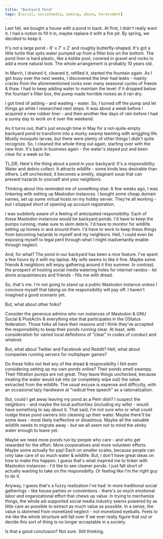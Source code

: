 ```yaml
---
title: "Backyard Pond"
tags: [social, socialmedia, gaming, abuse, harassment]
---
```


Last fall, we bought a house with a pond in back. At first, I didn't really want it. I had a notion to fill it in, maybe replace it with a fire pit. By spring, we decided to keep it.

It's not a large pond - 6' x 7' x 2' and roughly butterfly-shaped. It's got a little turtle that spits water pumped up from a filter box on the bottom. The pond liner is hard plastic, like a kiddie pool, covered in gravel and rocks to add a more natural look. The whole arrangement is probably 10 years old.

In March, I drained it, cleaned it, refilled it, started the fountain again. As I got busy over the next weeks, I discovered the liner had leaks - mainly cracks from the aforementioned rocks over many seasonal cycles of freeze & thaw. I had to keep adding water to maintain the level: if it dropped below the fountain's filter box, the pump made horrible noises as it ran dry.

I got tired of adding - and wasting - water. So, I turned off the pump and let things go while I researched next steps. It was about a week before I acquired a new rubber liner - and then another few days of rain before I had a sunny day to work on it over the weekend.

As it turns out, that's just enough time in May for a not-quite-empty backyard pond to transform into a murky swamp teeming with wriggling life. Mostly mosquito larvae, but there were plenty of other things I didn't quite recognize. So, I cleaned the whole thing out again, starting over with the new liner. It's back in business again - the water's stayed put and been clear for a week so far.

TL;DR, Here's the thing about a pond in your backyard: It's a responsibility. Water and debris collect. It attracts wildlife - some kinds less desirable than others. Left unchecked, it becomes a smelly, stagnant soup that can present hazards to yourself and your neighbors.

Thinking about this reminded me of something else: A few weeks ago, I was tinkering with setting up Mastodon instances. I bought some cheap domain names, set up some virtual hosts on my hobby server. They're all working - but I stopped short of opening up account registration. 

I was suddenly aware of a feeling of anticipated responsibility. Each of these Mastodon instances would be backyard ponds. I'd have to keep the pumps running, make sure to skim debris. I'd have to monitor for wildlife setting up homes in and around them. I'd have to work to keep these things from becoming hazards to myself and my neighbors. Hell, I could even be exposing myself to legal peril through what I might inadvertantly enable through neglect.

And, for what? The pond in our backyard has been a nice feature. I've spent a few hours by it with my laptop. My wife seems to like it fine. Maybe some friends & neighbors will enjoy gathering around it this summer. In contrast, the prospect of hosting social media watering holes for internet randos - let alone acquaintances and friends - fills me with dread.

So, that's me. I'm not going to stand up a public Mastodon instance unless I convince myself that taking on the responsibility will pay off. I haven't imagined a good scenario yet.

But, what about other folks? 

Consider the generous admins who run instances of Mastodon & GNU Social & PostActiv & everything else that participates in the OStatus federation. Those folks all have their reasons and I think they've accepted the responsibility to keep their ponds running clear. At least, with consideration for varied local definitions of "clear" in codes of conduct and whatnot.
  
But, what about Twitter and Facebook and Reddit? Hell, what about companies running servers for multiplayer games?

Do these folks not feel any of the dread & responsibility I felt even considering setting up my own ponds online? Their ponds smell swampy. Their filtration pumps are not great. They leave things unchecked, because treating the water would eat into (or completely wipe out) the value extracted from the wildlife. The usual excuse is expense and difficulty, with an occasional lazy handwave at "radical free speech" as a rationalization.

But, could I get away leaving my pond as a Petri dish? I suspect the neighbors - and maybe the local authorities (including my wife) - would have something to say about it. That said, I'm not sure who or what could nudge these pond owners into cleaning up their water. Maybe there'll be some laws - most likely ineffective or disastrous. Maybe all the valuable wildlife needs to migrate away - but we all seem not to mind the stinky water enough to leave yet.

Maybe we need more ponds run by people who care - and who get rewarded for the effort. More cooperatives and more volunteer efforts. Maybe some actually for pay! Each on smaller scales, because people can only take care of so much water & wildlife. But, I don't have great ideas on how to make this happen. I guess that's what inspired me to tinker with Mastodon instances - I'd like to see cleaner ponds. I just fall short of actually wanting to take on the responsibilty. Or feeling like I'm the right guy to do it.

Anyway, I guess that's a fuzzy realization I've had: In more traditional social gatherings - like house parties or conventions - there's so much emotional labor and organizational effort that chews up value. In trying to mechanize things, the whole ad-supported social media industry seems powered by as little care as possible to extract as much value as possible. In a sense, the value is skimmed from monetized neglect - not monetized eyeballs. Feels to me like the whole structure will fall over if we ever really figure that out or decide this sort of thing is no longer acceptable in a society.

Is that a good conclusion? Not sure. Still thinking.
